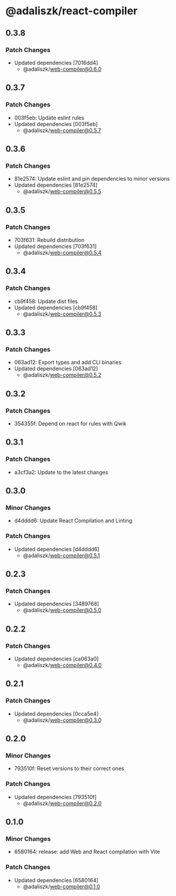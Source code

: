 # @adaliszk/react-compiler

## 0.3.8

### Patch Changes

- Updated dependencies [7016dd4]
  - @adaliszk/web-compiler@0.6.0

## 0.3.7

### Patch Changes

- 003f5eb: Update eslint rules
- Updated dependencies [003f5eb]
  - @adaliszk/web-compiler@0.5.7

## 0.3.6

### Patch Changes

- 81e2574: Update eslint and pin dependencies to minor versions
- Updated dependencies [81e2574]
  - @adaliszk/web-compiler@0.5.5

## 0.3.5

### Patch Changes

- 703f631: Rebuild distribution
- Updated dependencies [703f631]
  - @adaliszk/web-compiler@0.5.4

## 0.3.4

### Patch Changes

- cb9f458: Update dist files
- Updated dependencies [cb9f458]
  - @adaliszk/web-compiler@0.5.3

## 0.3.3

### Patch Changes

- 063ad12: Export types and add CLI binaries
- Updated dependencies [063ad12]
  - @adaliszk/web-compiler@0.5.2

## 0.3.2

### Patch Changes

- 354355f: Depend on react for rules with Qwik

## 0.3.1

### Patch Changes

- a3cf3a2: Update to the latest changes

## 0.3.0

### Minor Changes

- d4dddd6: Update React Compilation and Linting

### Patch Changes

- Updated dependencies [d4dddd6]
  - @adaliszk/web-compiler@0.5.1

## 0.2.3

### Patch Changes

- Updated dependencies [3489768]
  - @adaliszk/web-compiler@0.5.0

## 0.2.2

### Patch Changes

- Updated dependencies [ca063a0]
  - @adaliszk/web-compiler@0.4.0

## 0.2.1

### Patch Changes

- Updated dependencies [0cca5e4]
  - @adaliszk/web-compiler@0.3.0

## 0.2.0

### Minor Changes

- 793510f: Reset versions to their correct ones

### Patch Changes

- Updated dependencies [793510f]
  - @adaliszk/web-compiler@0.2.0

## 0.1.0

### Minor Changes

- 6580164: release: add Web and React compilation with Vite

### Patch Changes

- Updated dependencies [6580164]
  - @adaliszk/web-compiler@0.1.0
